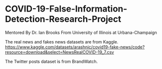 # COVID-19-False-Information-Detection-Research-Project
Mentored By Dr. Ian Brooks From University of Illinois at Urbana-Champaign

The real news and fakes news datasets are from Kaggle.
https://www.kaggle.com/datasets/arashnic/covid19-fake-news/code?resource=download&select=NewsRealCOVID-19_7.csv

The Twitter posts dataset is from BrandWatch.
